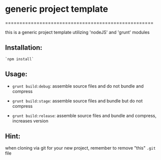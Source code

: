 # generic project template
====================================================

this is a generic project template utilizing 'nodeJS' and 'grunt' modules




## Installation:


	`npm install`




## Usage:


- `grunt build:debug`:
    assemble source files and do not bundle and compress


- `grunt build:stage`:
    assemble source files and bundle but do not compress


- `grunt build:release`:
    assemble source files and bundle and compress, increases version



## Hint:


when cloning via git for your new project, remember to remove "this" `.git` file